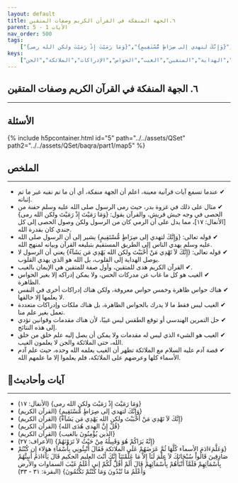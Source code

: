 ```yaml
---
layout: default
title: ٦.الجهة المنفكة في القرآن الكريم وصفات المتقين
parent: الأيات 1 - 5
nav_order: 500
tags: 
    ["{وَمَا رَمَيْتَ إِذْ رَمَيْتَ ولكن الله رمى}","{وَإِنَّكَ لتهدي إلى صِرَاطٍ مُّسْتَقِيمٍ}","{إِنَّكَ لاَ تَهْدِي مَنْ أَحْبَبْتَ ولكن الله يَهْدِي مَن يَشَآءُ}","{قُلْ إِنَّ الهدى هُدَى الله}","{الذين يُؤْمِنُونَ بالغيب}","{إِنَّهُ يَرَاكُمْ هُوَ وَقَبِيلُهُ مِنْ حَيْثُ لاَ تَرَوْنَهُمْ}","{وَعَلَّمَءَادَمَ الأسمآء كُلَّهَا ثُمَّ عَرَضَهُمْ عَلَى الملائكة فَقَالَ أَنْبِئُونِي بِأَسْمَآءِ هؤلاء إِن كُنْتُمْ صَادِقِينَ قَالُواْ سُبْحَانَكَ لاَ عِلْمَ لَنَآ إِلاَّ مَا عَلَّمْتَنَآ إِنَّكَ أَنْتَ العليم الحكيم قَالَ يَآءَادَمُ أَنبِئْهُمْ بِأَسْمَآئِهِمْ فَلَمَّآ أَنْبَأَهُمْ بِأَسْمَآئِهِمْ قَالَ أَلَمْ أَقُلْ لَّكُمْ إني أَعْلَمُ غَيْبَ السماوات والأرض وَأَعْلَمُ مَا تُبْدُونَ وَمَا كُنْتُمْ تَكْتُمُونَ}"]
keys:
    ["الجهة المنفكة","غزوة بدر","القرآن الكريم","الهداية","المتقين","الغيب","الحواس","الإدراكات","الملائكة","الجن"]
---
```

## ٦. الجهة المنفكة في القرآن الكريم وصفات المتقين
***
## الأسئلة 
{% include h5pcontainer.html id="5" path="../../assets/QSet" path2="../../assets/QSet/baqra/part1/map5" %}
## الملخص
***
- ‏✔ عندما تسمع آيات قرآنية معينة، اعلم أن الجهة منفكة، أي أن ما تم نفيه غير ما تم إثباته. 
- ‏✔ مثال على ذلك في غزوة بدر، حيث رمى الرسول صلى الله عليه وسلم حفنة من الحصى في وجه جيش قريش، والقرآن يقول: {وَمَا رَمَيْتَ إِذْ رَمَيْتَ ولكن الله رمى} [الأنفال: ١٧]، مما يدل على أن الرمي كان من الرسول ولكن وصول الحصى إلى كل جندي كان بقدرة الله. 
- ‏✔ قوله تعالى: {وَإِنَّكَ لتهدي إلى صِرَاطٍ مُّسْتَقِيمٍ} يشير إلى أن الرسول صلى الله عليه وسلم يهدي الناس إلى الطريق المستقيم بتبليغه القرآن وبيانه لمنهج الله. 
- ‏✔ قوله تعالى: {إِنَّكَ لاَ تَهْدِي مَنْ أَحْبَبْتَ ولكن الله يَهْدِي مَن يَشَآءُ} يعني أن الرسول لا يوصل الهداية إلى القلوب، بل الله هو الذي يهدي القلوب. 
- ‏✔ القرآن الكريم هدى للمتقين، وأول صفة للمتقين هي الإيمان بالغيب. 
- ‏✔ الغيب هو كل ما غاب عن مدركات الحس، ولا يمكن إدراكه إلا بغير الحواس الظاهرة. 
- ‏✔ هناك حواس ظاهرة وخمس حواس معروفة، ولكن هناك إدراكات أخرى في النفس لا يعلمها إلا خالقها. 
- ‏✔ الغيب ليس فقط ما لا يدرك بالحواس الظاهرة، بل هناك ملكات وإدراكات متعددة تعمل بغير علم منا. 
- ‏✔ حل التمرين الهندسي أو توقع الطقس ليس غيبًا، لأن هناك مقدمات وقوانين تؤدي إلى هذه النتائج. 
- ‏✔ الغيب هو الشيء الذي ليس له مقدمات ولا يمكن أن يصل إليه علم خلق من خلق الله، حتى الملائكة والجن لا يعلمون الغيب. 
- ‏✔ قصة آدم عليه السلام مع الملائكة تظهر أن الغيب يعلمه الله وحده، حيث علم آدم الأسماء كلها وعرضهم على الملائكة، فلم يعلموا إلا ما علمهم الله. 

## 📜آيات وأحاديث
***
- ‏{وَمَا رَمَيْتَ إِذْ رَمَيْتَ ولكن الله رمى} (الأنفال: ١٧)
- ‏{وَإِنَّكَ لتهدي إلى صِرَاطٍ مُّسْتَقِيمٍ} (القرآن الكريم)
- ‏{إِنَّكَ لاَ تَهْدِي مَنْ أَحْبَبْتَ ولكن الله يَهْدِي مَن يَشَآءُ} (القرآن الكريم)
- ‏{قُلْ إِنَّ الهدى هُدَى الله} (القرآن الكريم)
- ‏{الذين يُؤْمِنُونَ بالغيب} (القرآن الكريم)
- ‏{إِنَّهُ يَرَاكُمْ هُوَ وَقَبِيلُهُ مِنْ حَيْثُ لاَ تَرَوْنَهُمْ} (الأعراف: ٢٧)
- ‏{وَعَلَّمَءَادَمَ الأسمآء كُلَّهَا ثُمَّ عَرَضَهُمْ عَلَى الملائكة فَقَالَ أَنْبِئُونِي بِأَسْمَآءِ هؤلاء إِن كُنْتُمْ صَادِقِينَ قَالُواْ سُبْحَانَكَ لاَ عِلْمَ لَنَآ إِلاَّ مَا عَلَّمْتَنَآ إِنَّكَ أَنْتَ العليم الحكيم قَالَ يَآءَادَمُ أَنبِئْهُمْ بِأَسْمَآئِهِمْ فَلَمَّآ أَنْبَأَهُمْ بِأَسْمَآئِهِمْ قَالَ أَلَمْ أَقُلْ لَّكُمْ إني أَعْلَمُ غَيْبَ السماوات والأرض وَأَعْلَمُ مَا تُبْدُونَ وَمَا كُنْتُمْ تَكْتُمُونَ} (البقرة: ٣١ - ٣٣)

